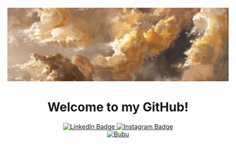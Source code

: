 ![Header](https://github.com/Erdauit/erdauit/blob/main/assets/1a3f99383bf159bf76bbb6bfef7333e8.jpg)


<div id = "header", align = "center">
  <h1> Welcome to my GitHub! </h1>
</div>


<div id="badges", align = "center">
  <a href="https://www.linkedin.com/in/erdauit-torekhan-61725a238/">
    <img src="https://img.shields.io/badge/LinkedIn-blue?style=for-the-badge&logo=linkedin&logoColor=white" alt="LinkedIn Badge"/>
  </a>
   <a href="https://www.instagram.com/erdauttt/">
    <img src="https://img.shields.io/badge/-Instagram-090909?style=for-the-badge&logo=instagram&logoColor=B4068E" alt="Instagram Badge"/>
  </a>
</div>

<div id="stats", align = "center">
   <a href="https://github.com/erdauit/github-readme-stats">
    <img src="https://github-readme-stats.vercel.app/api/top-langs/?username=erdauit&layout=compact&show_icons=true&bg_color=00000000" alt="Bubu"/>
  </a>
</div>

